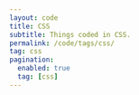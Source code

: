 ```yaml
---
layout: code
title: CSS
subtitle: Things coded in CSS.
permalink: /code/tags/css/
tag: css
pagination:
  enabled: true
  tag: [css]
---
```


